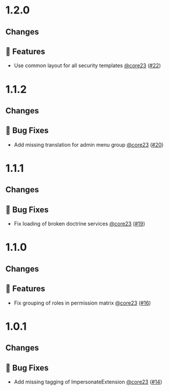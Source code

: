 # 1.2.0

## Changes

## 🚀 Features

- Use common layout for all security templates [@core23] ([#22])

# 1.1.2

## Changes

## 🐛 Bug Fixes

- Add missing translation for admin menu group [@core23] ([#20])

# 1.1.1

## Changes

## 🐛 Bug Fixes

- Fix loading of broken doctrine services [@core23] ([#19])

# 1.1.0

## Changes

## 🚀 Features

- Fix grouping of roles in permission matrix [@core23] ([#16])

# 1.0.1

## Changes

## 🐛 Bug Fixes

- Add missing tagging of ImpersonateExtension [@core23] ([#14])

[#22]: https://github.com/nucleos/NucleosUserAdminBundle/pull/22
[#20]: https://github.com/nucleos/NucleosUserAdminBundle/pull/20
[#19]: https://github.com/nucleos/NucleosUserAdminBundle/pull/19
[#16]: https://github.com/nucleos/NucleosUserAdminBundle/pull/16
[#14]: https://github.com/nucleos/NucleosUserAdminBundle/pull/14
[@core23]: https://github.com/core23
